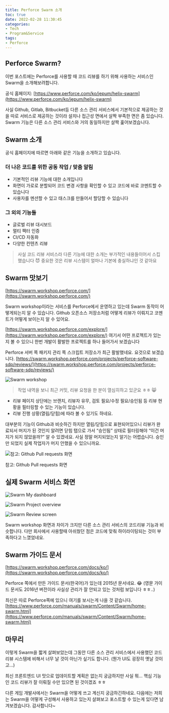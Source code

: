 ```yaml
---
title: Perforce Swarm 소개
toc: true
date: 2022-02-28 11:30:45
categories:
- Tech
- Program&Service
tags:
- Perforce
---
```


## Perforce Swarm?

이번 포스트에는 Perforce를 사용할 때 코드 리뷰를 하기 위해 사용하는 서비스인 Swarm을 소개해보려합니다.

공식 홈페이지: [https://www.perforce.com/ko/jepum/helix-swarm](https://www.perforce.com/ko/jepum/helix-swarm)

사실 Github, Gitlab, Bitbucket등 다른 소스 관리 서비스에서 기본적으로 제공하는 것을 따로 서비스로 제공하는 것이라 설치나 접근성 면에서 살짝 부족한 면은 좀 있습니다.
Swarm 기능은 다른 소스 관리 서비스와 거의 동일하지만 살짝 훑어보겠습니다.

## Swarm 소개

공식 홈페이지에 따르면 아래와 같은 기능을 소개하고 있습니다.

### 더 나은 코드를 위한 공동 작업 / 맞춤 알림

- 기본적인 리뷰 기능에 대한 소개입니다
- 화면이 가로로 분할되어 코드 변경 사항을 확인할 수 있고 코드에 바로 코멘트할 수 있습니다
- 사용자를 멘션할 수 있고 태스크를 만들어서 할당할 수 있습니다

### 그 외의 기능들

- 글로벌 리뷰 대시보드
- 멀티 팩터 인증
- CI/CD 자동화
- 다양한 컨텐츠 리뷰

> 사실 코드 리뷰 서비스라 다른 기능에 대한 소개는 부가적인 내용들이어서 스킵했습니다 😈
> 중요한 것은 리뷰 시스템이 얼마나 기본에 충실하냐인 것 같아요

## Swarm 맛보기

[https://swarm.workshop.perforce.com/](https://swarm.workshop.perforce.com/)

Swarm workshop이라는 서비스를 Perforce에서 운영하고 있는데 Swarm 동작이 어떻게되는지 알 수 있습니다. Github 오픈소스 저장소처럼 어떻게 리뷰가 이뤄지고 코멘트가 어떻게 보이는지 알 수 있어요.

[https://swarm.workshop.perforce.com/explore/](https://swarm.workshop.perforce.com/explore/) 여기서 어떤 프로젝트가 있는지 볼 수 있으니 한번 개발이 활발한 프로젝트를 하나 들어가서 보겠습니다

Perforce 서버 쪽 패키지 관리 쪽 스크립트 저장소가 최근 활발했네요. 요것으로 보겠습니다.
[https://swarm.workshop.perforce.com/projects/perforce-software-sdp/reviews/](https://swarm.workshop.perforce.com/projects/perforce-software-sdp/reviews/)

![Swarm workshop](https://user-images.githubusercontent.com/5077086/155913427-e9ccea3d-2363-41ef-bf21-1629e6980e6a.png)

> 작업 내역을 보니 최근 커밋, 리뷰 요청을 한 분이 열심히하고 있군요 ㅎㅎ 😸

- 리뷰 페이지 상단에는 브랜치, 리뷰자 유무, 검토 필요/수정 필요/승인됨 등 리뷰 현황을 필터링할 수 있는 기능이 있습니다.
- 리뷰 진행 상황(열림/닫힘)에 따라 볼 수 있기도 하네요.

대부분의 기능이 Github과 비슷하긴 하지만 열림/닫힘으로 표현되어있으니 리뷰가 완료되서 머지가 된 것인지 알려면 닫힘 탭으로 가서 “승인됨” 상태로 필터링해야 “이건 머지가 되지 않았을까?” 알 수 있겠네요.
사실 정말 머지되었는지 알기는 어렵습니다. 승인만 되었지 실제 작업자가 머지 안했을 수 있으니까요.

![참고: Github Pull requests 화면](https://user-images.githubusercontent.com/5077086/155913430-180aea17-5961-4c21-ab04-91514700e311.png)

참고: Github Pull requests 화면

## 실제 Swarm 서비스 화면

![Swarm My dashboard](https://user-images.githubusercontent.com/5077086/155913434-98fc7e4a-ab81-4198-92fe-addc3af66d73.png)

![Swarm Project overview](https://user-images.githubusercontent.com/5077086/155913439-1eb9d01b-acb9-4fdc-9734-375fb0146392.png)

![Swarm Review screen](https://user-images.githubusercontent.com/5077086/155913436-b881e0f6-9303-44fc-bdaf-ed2843439510.png)

Swarm workshop 화면과 차이가 크지만 다른 소스 관리 서비스의 코드리뷰 기능과 비슷합니다.
다만 회사에서 사용할때 아쉬웠던 점은 코드에 맞춰 하이라이팅되는 것이 부족하다고 느꼈었네요.

## Swarm 가이드 문서

[https://swarm.workshop.perforce.com/docs/ko/](https://swarm.workshop.perforce.com/docs/ko/)

Perforce 쪽에서 만든 가이드 문서(한국어)가 있는데 2015년 문서네요. 😂
(영문 가이드 문서도 2016년 버전이라 사실상 관리가 잘 안되고 있는 것처럼 보입니다 ㅎㅎ..)

최신은 따로 Perforce쪽에 있으니 여기를 보시는게 나을 것 같습니다.
[https://www.perforce.com/manuals/swarm/Content/Swarm/home-swarm.html](https://www.perforce.com/manuals/swarm/Content/Swarm/home-swarm.html)

## 마무리

이렇게 Swarm을 짧게 살펴보았는데 그동안 다른 소스 관리 서비스에서 사용했던 코드 리뷰 시스템에 비해서 너무 날 것이 아닌가 싶기도 합니다. (뭔가 UI도 굉장히 옛날 것이고...)

최신 프론트엔드 UI 맛으로 업데이트할 계획은 없는지 궁금하지만 사실 뭐... 핵심 기능인 코드 리뷰가 잘 이뤄질 수만 있으면 된 것이겠죠 ㅎㅎ

다른 게임 개발사에서는 Swarm을 어떻게 쓰고 계신지 궁금하긴하네요.
다음에는 저희는 Swarm을 어떻게 구성해서 사용하고 있는지 살펴보고 포스트할 수 있는게 있다면 남겨보겠습니다. 감사합니다~